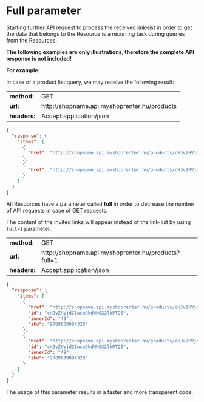 # Full parameter

Starting further API request to process the received link-list in order to get the data that belongs to the Resource is a recurring task during queries from the Resources.

**The following examples are only illustrations, therefore the complete API response is not included!**

**For example:**

In case of a product list query, we may receive the following result:

<table>
  <tr>
    <td><b>method:</b></td>
    <td>GET</td>
  </tr>
  <tr>
    <td><b>url:</b></td>
    <td>http://shopname.api.myshoprenter.hu/products</td>
  </tr>
  <tr>
    <td><b>headers:</b></td>
    <td>Accept:application/json</td>
  </tr>
</table>

```json
{
  "response": {
    "items": [
      {
        "href": "http://shopname.api.myshoprenter.hu/products/cHJvZHVjdC1wcm9kdWN0X2lkPTQ5"
      },
      {
        "href": "http://shopname.api.myshoprenter.hu/products/cHJvZHVjdC1wcm9kdWN0X2lkPTUw"
      }
    ]
  }
}
```
All Resources have a parameter called **full** in order to decrease the number of API requests in case of GET requests.

The content of the invited links will appear instead of the link-list by using `full=1` parameter.

<table>
  <tr>
    <td><b>method:</b></td>
    <td>GET</td>
  </tr>
  <tr>
    <td><b>url:</b></td>
    <td>http://shopname.api.myshoprenter.hu/products?full=1</td>
  </tr>
  <tr>
    <td><b>headers:</b></td>
    <td>Accept:application/json</td>
  </tr>
</table>

```json
{
  "response": {
    "items": [
      {
        "href": "http://shopname.api.myshoprenter.hu/products/cHJvZHVjdC1wcm9kdWN0X2lkPTQ5",
        "id": "cHJvZHVjdC1wcm9kdWN0X2lkPTQ5",
        "innerId": "49",
        "sku": "9789639884328"
      },
      {
        "href": "http://shopname.api.myshoprenter.hu/products/cHJvZHVjdC1wcm9kdWN0X2lkPTQ5",
        "id": "cHJvZHVjdC1wcm9kdWN0X2lkPTQ5",
        "innerId": "49",
        "sku": "9789639884328"
      }
    ]
  }
}
```
The usage of this parameter results in a faster and more transparent code.

